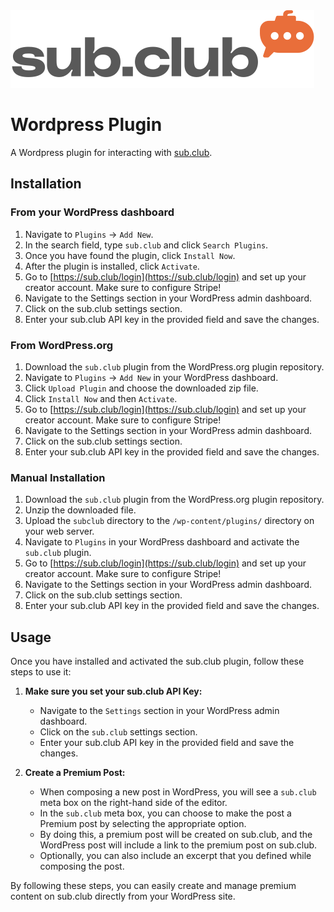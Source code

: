 <picture>
  <source media="(prefers-color-scheme: dark)" srcset="././assets/logo-dark.svg">
  <img alt="Sub.club" src="./assets/logo-light.svg">
</picture>

# Wordpress Plugin

A Wordpress plugin for interacting with [sub.club](https://sub.club).

## Installation

### From your WordPress dashboard

1. Navigate to `Plugins` -> `Add New`.
2. In the search field, type `sub.club` and click `Search Plugins`.
3. Once you have found the plugin, click `Install Now`.
4. After the plugin is installed, click `Activate`.
5. Go to [https://sub.club/login](https://sub.club/login) and set up your creator account. Make sure to configure Stripe!
6. Navigate to the Settings section in your WordPress admin dashboard.
7. Click on the sub.club settings section.
8. Enter your sub.club API key in the provided field and save the changes.

### From WordPress.org

1. Download the `sub.club` plugin from the WordPress.org plugin repository.
2. Navigate to `Plugins` -> `Add New` in your WordPress dashboard.
3. Click `Upload Plugin` and choose the downloaded zip file.
4. Click `Install Now` and then `Activate`.
5. Go to [https://sub.club/login](https://sub.club/login) and set up your creator account. Make sure to configure Stripe!
6. Navigate to the Settings section in your WordPress admin dashboard.
7. Click on the sub.club settings section.
8. Enter your sub.club API key in the provided field and save the changes.

### Manual Installation

1. Download the `sub.club` plugin from the WordPress.org plugin repository.
2. Unzip the downloaded file.
3. Upload the `subclub` directory to the `/wp-content/plugins/` directory on your web server.
4. Navigate to `Plugins` in your WordPress dashboard and activate the `sub.club` plugin.
5. Go to [https://sub.club/login](https://sub.club/login) and set up your creator account. Make sure to configure Stripe!
6. Navigate to the Settings section in your WordPress admin dashboard.
7. Click on the sub.club settings section.
8. Enter your sub.club API key in the provided field and save the changes.

## Usage

Once you have installed and activated the sub.club plugin, follow these steps to use it:

1. **Make sure you set your sub.club API Key:**

   - Navigate to the `Settings` section in your WordPress admin dashboard.
   - Click on the `sub.club` settings section.
   - Enter your sub.club API key in the provided field and save the changes.

2. **Create a Premium Post:**

   - When composing a new post in WordPress, you will see a `sub.club` meta box on the right-hand side of the editor.
   - In the `sub.club` meta box, you can choose to make the post a Premium post by selecting the appropriate option.
   - By doing this, a premium post will be created on sub.club, and the WordPress post will include a link to the premium post on sub.club.
   - Optionally, you can also include an excerpt that you defined while composing the post.

By following these steps, you can easily create and manage premium content on sub.club directly from your WordPress site.
